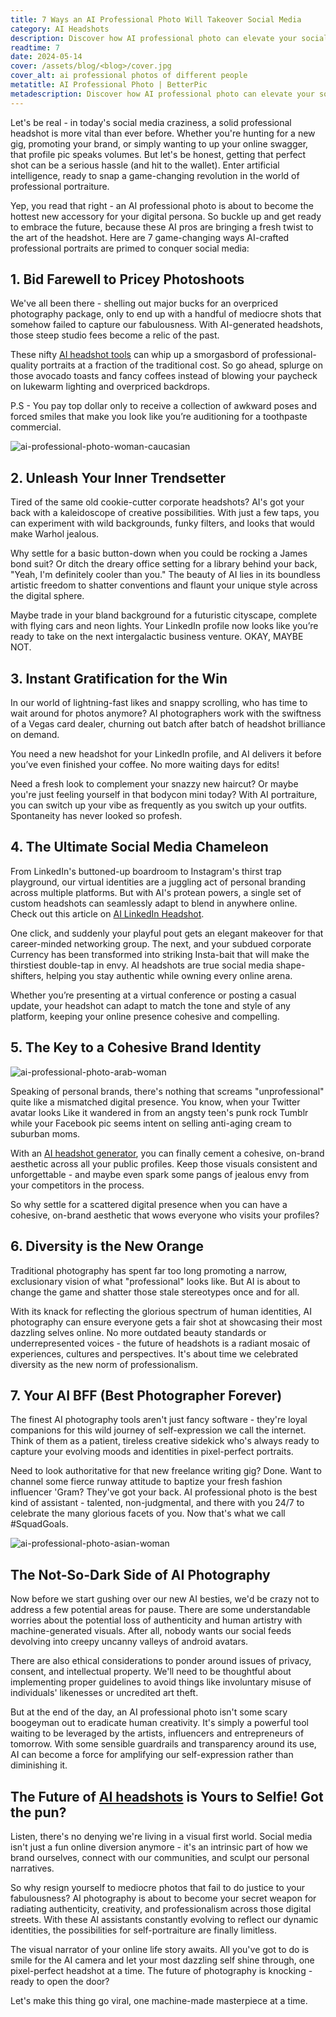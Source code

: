 ```yaml
---
title: 7 Ways an AI Professional Photo Will Takeover Social Media
category: AI Headshots
description: Discover how AI professional photo can elevate your social media presence. 7 ways AI-generated headshots offer creativity, affordability, and diversity.
readtime: 7
date: 2024-05-14
cover: /assets/blog/<blog>/cover.jpg
cover_alt: ai professional photos of different people
metatitle: AI Professional Photo | BetterPic
metadescription: Discover how AI professional photo can elevate your social media presence. 7 ways AI-generated headshots offer creativity, affordability, and diversity.
---
```


Let's be real - in today's social media craziness, a solid professional headshot is more vital than ever before. Whether you're hunting for a new gig, promoting your brand, or simply wanting to up your online swagger, that profile pic speaks volumes. But let's be honest, getting that perfect shot can be a serious hassle (and hit to the wallet). Enter artificial intelligence, ready to snap a game-changing revolution in the world of professional portraiture.

Yep, you read that right - an AI professional photo is about to become the hottest new accessory for your digital persona. So buckle up and get ready to embrace the future, because these AI pros are bringing a fresh twist to the art of the headshot. Here are 7 game-changing ways AI-crafted professional portraits are primed to conquer social media:


## 1. Bid Farewell to Pricey Photoshoots

We've all been there - shelling out major bucks for an overpriced photography package, only to end up with a handful of mediocre shots that somehow failed to capture our fabulousness. With AI-generated headshots, those steep studio fees become a relic of the past.

These nifty [AI headshot tools](https://www.betterpic.io/blog/top-10-ai-headshot-tools) can whip up a smorgasbord of professional-quality portraits at a fraction of the traditional cost. So go ahead, splurge on those avocado toasts and fancy coffees instead of blowing your paycheck on lukewarm lighting and overpriced backdrops.

P.S - You pay top dollar only to receive a collection of awkward poses and forced smiles that make you look like you’re auditioning for a toothpaste commercial.

![ai-professional-photo-woman-caucasian](https://www.betterpic.io/assets/reusable-media/batchs/mixed_ethnicity_and_gender/batch_1/05342-woman,_caucasian-50-black_hair--green_park.jpg)


## 2. Unleash Your Inner Trendsetter

Tired of the same old cookie-cutter corporate headshots? AI's got your back with a kaleidoscope of creative possibilities. With just a few taps, you can experiment with wild backgrounds, funky filters, and looks that would make Warhol jealous.

Why settle for a basic button-down when you could be rocking a James bond suit? Or ditch the dreary office setting for a library behind your back, "Yeah, I'm definitely cooler than you." The beauty of AI lies in its boundless artistic freedom to shatter conventions and flaunt your unique style across the digital sphere.

Maybe trade in your bland background for a futuristic cityscape, complete with flying cars and neon lights. Your LinkedIn profile now looks like you’re ready to take on the next intergalactic business venture. OKAY, MAYBE NOT.


## 3. Instant Gratification for the Win

In our world of lightning-fast likes and snappy scrolling, who has time to wait around for photos anymore? AI photographers work with the swiftness of a Vegas card dealer, churning out batch after batch of headshot brilliance on demand.

You need a new headshot for your LinkedIn profile, and AI delivers it before you’ve even finished your coffee. No more waiting days for edits!

Need a fresh look to complement your snazzy new haircut? Or maybe you're just feeling yourself in that bodycon mini today? With AI portraiture, you can switch up your vibe as frequently as you switch up your outfits. Spontaneity has never looked so profesh.


## 4. The Ultimate Social Media Chameleon

From LinkedIn's buttoned-up boardroom to Instagram's thirst trap playground, our virtual identities are a juggling act of personal branding across multiple platforms. But with AI's protean powers, a single set of custom headshots can seamlessly adapt to blend in anywhere online. Check out this article on [AI LinkedIn Headshot](https://www.betterpic.io/blog/ai-linkedin-headshot).

One click, and suddenly your playful pout gets an elegant makeover for that career-minded networking group. The next, and your subdued corporate Currency has been transformed into striking Insta-bait that will make the thirstiest double-tap in envy. AI headshots are true social media shape-shifters, helping you stay authentic while owning every online arena.

Whether you’re presenting at a virtual conference or posting a casual update, your headshot can adapt to match the tone and style of any platform, keeping your online presence cohesive and compelling.


## 5. The Key to a Cohesive Brand Identity

![ai-professional-photo-arab-woman](https://www.betterpic.io/assets/reusable-media/batchs/mixed_ethnicity_and_gender/batch_1/05478-woman,_arab-40-black_hair--modern_boardroom.jpg)

Speaking of personal brands, there's nothing that screams "unprofessional" quite like a mismatched digital presence. You know, when your Twitter avatar looks Like it wandered in from an angsty teen's punk rock Tumblr while your Facebook pic seems intent on selling anti-aging cream to suburban moms.

With an [AI headshot generator](https://www.betterpic.io/blog/ai-headshot-generator), you can finally cement a cohesive, on-brand aesthetic across all your public profiles. Keep those visuals consistent and unforgettable - and maybe even spark some pangs of jealous envy from your competitors in the process.

So why settle for a scattered digital presence when you can have a cohesive, on-brand aesthetic that wows everyone who visits your profiles?


## 6. Diversity is the New Orange

Traditional photography has spent far too long promoting a narrow, exclusionary vision of what "professional" looks like. But AI is about to change the game and shatter those stale stereotypes once and for all.

With its knack for reflecting the glorious spectrum of human identities, AI photography can ensure everyone gets a fair shot at showcasing their most dazzling selves online. No more outdated beauty standards or underrepresented voices - the future of headshots is a radiant mosaic of experiences, cultures and perspectives. It's about time we celebrated diversity as the new norm of professionalism.


## 7. Your AI BFF (Best Photographer Forever)

The finest AI photography tools aren't just fancy software - they're loyal companions for this wild journey of self-expression we call the internet. Think of them as a patient, tireless creative sidekick who's always ready to capture your evolving moods and identities in pixel-perfect portraits.

Need to look authoritative for that new freelance writing gig? Done. Want to channel some fierce runway attitude to baptize your fresh fashion influencer 'Gram? They've got your back. AI professional photo is the best kind of assistant - talented, non-judgmental, and there with you 24/7 to celebrate the many glorious facets of you. Now that's what we call #SquadGoals.

![ai-professional-photo-asian-woman](https://www.betterpic.io/assets/reusable-media/batchs/mixed_ethnicity_and_gender/batch_3/12067-woman,_asian-40-brown_hair-white_blazer_and_skirt-busy_business_district.jpg)


## The Not-So-Dark Side of AI Photography

Now before we start gushing over our new AI besties, we'd be crazy not to address a few potential areas for pause. There are some understandable worries about the potential loss of authenticity and human artistry with machine-generated visuals. After all, nobody wants our social feeds devolving into creepy uncanny valleys of android avatars.

There are also ethical considerations to ponder around issues of privacy, consent, and intellectual property. We'll need to be thoughtful about implementing proper guidelines to avoid things like involuntary misuse of individuals' likenesses or uncredited art theft.

But at the end of the day, an AI professional photo isn't some scary boogeyman out to eradicate human creativity. It's simply a powerful tool waiting to be leveraged by the artists, influencers and entrepreneurs of tomorrow. With some sensible guardrails and transparency around its use, AI can become a force for amplifying our self-expression rather than diminishing it.


## The Future of [AI headshots](https://www.betterpic.io/blog/ai-headshots) is Yours to Selfie! Got the pun?

Listen, there's no denying we're living in a visual first world. Social media isn't just a fun online diversion anymore - it's an intrinsic part of how we brand ourselves, connect with our communities, and sculpt our personal narratives.

So why resign yourself to mediocre photos that fail to do justice to your fabulousness? AI photography is about to become your secret weapon for radiating authenticity, creativity, and professionalism across those digital streets. With these AI assistants constantly evolving to reflect our dynamic identities, the possibilities for self-portraiture are finally limitless.

The visual narrator of your online life story awaits. All you've got to do is smile for the AI camera and let your most dazzling self shine through, one pixel-perfect headshot at a time. The future of photography is knocking - ready to open the door?

Let's make this thing go viral, one machine-made masterpiece at a time.
